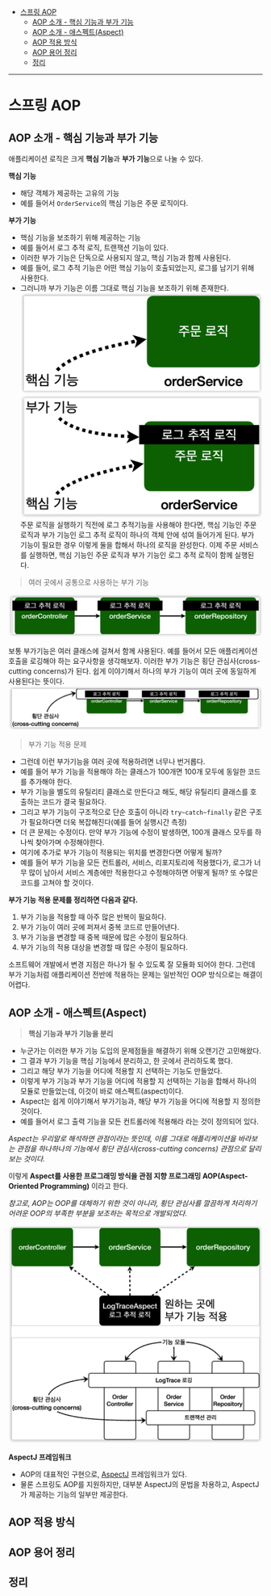 - [스프링 AOP](#스프링-aop)
  - [AOP 소개 - 핵심 기능과 부가 기능](#aop-소개---핵심-기능과-부가-기능)
  - [AOP 소개 - 애스펙트(Aspect)](#aop-소개---애스펙트aspect)
  - [AOP 적용 방식](#aop-적용-방식)
  - [AOP 용어 정리](#aop-용어-정리)
  - [정리](#정리)
---

# 스프링 AOP

## AOP 소개 - 핵심 기능과 부가 기능

애플리케이션 로직은 크게 **핵심 기능**과 **부가 기능**으로 나눌 수 있다.

**핵심 기능**
- 해당 객체가 제공하는 고유의 기능
- 예를 들어서 `OrderService`의 핵심 기능은 주문 로직이다.

**부가 기능**
- 핵심 기능을 보조하기 위해 제공하는 기능
- 예를 들어서 로그 추적 로직, 트랜잭션 기능이 있다.
- 이러한 부가 기능은 단독으로 사용되지 않고, 핵심 기능과 함께 사용된다.
- 예를 들어, 로그 추적 기능은 어떤 핵심 기능이 호출되었는지, 로그를 남기기 위해 사용한다.
- 그러니까 부가 기능은 이름 그대로 핵심 기능을 보조하기 위해 존재한다.
![](/images/2022-05-06-14-46-17.png)
![](/images/2022-05-06-14-46-29.png)
주문 로직을 실행하기 직전에 로그 추적기능을 사용해야 한다면, 핵심 기능인 주문 로직과 부가 기능인 로그 추적 로직이 하나의 객체 안에 섞여 들어가게 된다. 부가 기능이 필요한 경우 이렇게 둘을 합해서 하나의 로직을 완성한다. 이제 주문 서비스를 실행하면, 핵심 기능인 주문 로직과 부가 기능인 로그 추적 로직이 함께 실행된다.

> 여러 곳에서 공통으로 사용하는 부가 기능

![](/images/2022-05-06-14-46-52.png)

보통 부가기능은 여러 클래스에 걸쳐서 함께 사용된다.
예를 들어서 모든 애플리케이션 호출을 로깅해야 하는 요구사항을 생각해보자.
이러한 부가 기능은 횡단 관심사(cross-cutting concerns)가 된다.
쉽게 이야기해서 하나의 부가 기능이 여러 곳에 동일하게 사용된다는 뜻이다.
![](/images/2022-05-06-14-47-39.png)

> 부가 기능 적용 문제

- 그런데 이런 부가기능을 여러 곳에 적용하려면 너무나 번거롭다.
- 예를 들어 부가 기능을 적용해야 하는 클래스가 100개면 100개 모두에 동일한 코드를 추가해야 한다.
- 부가 기능을 별도의 유틸리티 클래스로 만든다고 해도, 해당 유틸리티 클래스를 호출하는 코드가 결국 필요하다.
- 그리고 부가 기능이 구조적으로 단순 호출이 아니라 `try~catch~finally` 같은 구조가 필요하다면 더욱 복잡해진다(예를 들어 실행시간 측정)
- 더 큰 문제는 수정이다. 만약 부가 기능에 수정이 발생하면, 100개 클래스 모두를 하나씩 찾아가며 수정해야한다.
- 여기에 추가로 부가 기능이 적용되는 위치를 변경한다면 어떻게 될까?
- 예를 들어 부가 기능을 모든 컨트롤러, 서비스, 리포지토리에 적용했다가, 로그가 너무 많이 남아서 서비스 계층에만 적용한다고 수정해야하면 어떻게 될까? 또 수많은 코드를 고쳐야 할 것이다.


**부가 기능 적용 문제를 정리하면 다음과 같다.**
1. 부가 기능을 적용할 때 아주 많은 반복이 필요하다.
2. 부가 기능이 여러 곳에 퍼져서 중복 코드르 만들어낸다.
3. 부가 기능을 변경할 때 중복 때문에 많은 수정이 필요하다.
4. 부가 기능의 적용 대상을 변경할 때 많은 수정이 필요하다.

소프트웨어 개발에서 변경 지점은 하나가 될 수 있도록 잘 모듈화 되어야 한다.
그런데 부가 기능처럼 애플리케이션 전반에 적용하는 문제는 일반적인 OOP 방식으로는 해결이 어렵다.

## AOP 소개 - 애스펙트(Aspect)

> **핵심 기능과 부가 기능을 분리**

- 누군가는 이러한 부가 기능 도입의 문제점들을 해결하기 위해 오랜기간 고민해왔다.
- 그 결과 부가 기능을 핵심 기능에서 분리하고, 한 곳에서 관리하도록 했다.
- 그리고 해당 부가 기능을 어디에 적용할 지 선택하는 기능도 만들었다.
- 이렇게 부가 기능과 부가 기능을 어디에 적용할 지 선택하는 기능을 합해서 하나의 모듈로 만들었는데, 이것이 바로 애스펙트(aspect)이다.
- Aspect는 쉽게 이야기해서 부가기능과, 해당 부가 기능을 어디에 적용할 지 정의한 것이다.
- 예를 들어서 로그 출력 기능을 모든 컨트롤러에 적용해라 라는 것이 정의되어 있다.


*Aspect는 우리말로 해석하면 관점이라는 뜻인데, 이름 그대로 애플리케이션을 바라보는 관점을 하나하나의 기능에서 횡단 관심사(cross-cutting concerns) 관점으로 달리 보는 것이다.*

이렇게 **Aspect를 사용한 프로그래밍 방식을 관점 지향 프로그래밍 AOP(Aspect-Oriented Programming)** 이라고 한다.

*참고로, AOP는 OOP를 대체하기 위한 것이 아니라, 횡단 관심사를 깔끔하게 처리하기 어려운 OOP의 부족한 부분을 보조하는 목적으로 개발되었다.*

![](/images/2022-05-06-14-56-19.png)

**AspectJ 프레임워크**

- AOP의 대표적인 구현으로, [AspectJ](https://www.eclipse.org/aspectj/) 프레임워크가 있다.
- 물론 스프링도 AOP를 지원하지만, 대부분 AspectJ의 문법을 차용하고, AspectJ가 제공하는 기능의 일부만 제공한다.

## AOP 적용 방식

## AOP 용어 정리

## 정리